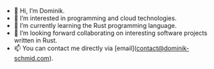 - 👋 Hi, I’m Dominik.
- 👀 I’m interested in programming and cloud technologies.
- 🌱 I’m currently learning the Rust programming language.
- 💞️ I’m looking forward collaborating on interesting software projects written in Rust.
- 📫 You can contact me directly via [email](<a href='ma&#105;&#108;&#116;o&#58;co&#110;%&#55;4act&#64;&#100;om&#105;&#37;6E%69%6B-&#115;c%68&#109;&#105;&#37;6&#52;&#46;&#37;63&#111;m'>&#99;ontact&#64;domin&#105;k-&#115;chm&#105;d&#46;c&#111;&#109;</a>).
